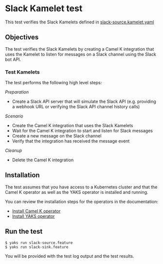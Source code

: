 # Slack Kamelet test

This test verifies the Slack Kamelets defined in [slack-source.kamelet.yaml](slack-source.kamelet.yaml)

## Objectives

The test verifies the Slack Kamelets by creating a Camel K integration that uses the Kamelet to listen for messages on a
Slack channel using the Slack bot API.

### Test Kamelets

The test performs the following high level steps:

*Preparation*
- Create a Slack API server that will simulate the Slack API (e.g. providing a webhook URL or verifying the Slack API channel history calls)

*Scenario*
- Create the Camel K integration that uses the Slack Kamelets
- Wait for the Camel K integration to start and listen for Slack messages
- Create a new message on the Slack channel
- Verify that the integration has received the message event

*Cleanup*
- Delete the Camel K integration

## Installation

The test assumes that you have access to a Kubernetes cluster and that the Camel K operator as well as the YAKS operator is installed
and running.

You can review the installation steps for the operators in the documentation:

- [Install Camel K operator](https://camel.apache.org/camel-k/latest/installation/installation.html)
- [Install YAKS operator](https://github.com/citrusframework/yaks#installation)

## Run the test

```shell script
$ yaks run slack-source.feature
$ yaks run slack-sink.feature
```

You will be provided with the test log output and the test results.
